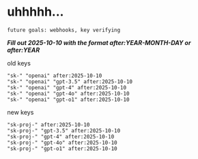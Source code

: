 # uhhhhh...

`future goals: webhooks, key verifying`



***Fill out 2025-10-10 with the format after:YEAR-MONTH-DAY or after:YEAR***

old keys
```
"sk-" "openai" after:2025-10-10
"sk-" "openai" "gpt-3.5" after:2025-10-10
"sk-" "openai" "gpt-4" after:2025-10-10
"sk-" "openai" "gpt-4o" after:2025-10-10
"sk-" "openai" "gpt-o1" after:2025-10-10
```

new keys
```
"sk-proj-" after:2025-10-10
"sk-proj-" "gpt-3.5" after:2025-10-10
"sk-proj-" "gpt-4" after:2025-10-10
"sk-proj-" "gpt-4o" after:2025-10-10
"sk-proj-" "gpt-o1" after:2025-10-10
```
